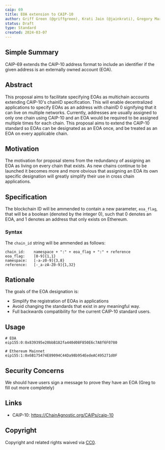 ```yaml
---
caip: 69
title: EOA extension to CAIP-10
author: Griff Green (@griffgreen), Krati Jain (@jainkrati), Gregory Markou (@GregTheGreek)
status: Draft
type: Standard
created: 2024-03-07
---
```



## Simple Summary

CAIP-69 extends the CAIP-10 address format to include an identifier if the given address is an externally owned account (EOA).


## Abstract

This proposal aims to facilitate specifying EOAs as multichain accounts extending CAIP-10's chainID specification. This will enable decentralized applications to specify EOAs as an address with chainID 0 signifying that it can live on multiple networks. Currently, addresses are usually assigned to only one chain using CAIP-10 and an EOA would be required to be assigned multiple times for each chain. This proposal aims to extend the CAIP-10 standard so EOAs can be designated as an EOA once, and be treated as an EOA on every applicable chain.


## Motivation

The motivation for proposal stems from the redundancy of assigning an EOA as living on every chain that exists. As new chains continue to be launched it becomes more and more obvious that assigning an EOA its own specific designation will greatly simplify their use in cross chain applications.


## Specification

The blockchain ID will be ammended to contain a new parameter, `eoa_flag`, that will be a boolean (denoted by the integer 0), such that 0 denotes an EOA, and 1 denotes an address that only exists on Ethereum.

### Syntax

The `chain_id` string will be ammended as follows:

```
chain_id:    namespace + ":" + eoa_flag + ":" + reference
eoa_flag:    [0-9]{1,1}
namespace:   [-a-z0-9]{3,8}
reference:   [-_a-zA-Z0-9]{1,32}
```

## Rationale

The goals of the EOA designation is:
- Simplify the registration of EOAs in applications
- Avoid changing the standards that exist in any meaningful way.
- Full backwards compatibility for the current CAIP-10 standard users.


## Usage

```
# EOA
eip155:0:0x839395e20bbB182fa440d08F850E6c7A8f6F0780
```
```
# Ethereum Mainnet
eip155:1:0x6B175474E89094C44Da98b954EedeAC495271d0F
```

## Security Concerns

We should have users sign a message to prove they have an EOA (Greg to fill out more completely)


## Links

- CAIP-10: https://ChainAgnostic.org/CAIPs/caip-10


## Copyright

Copyright and related rights waived via [CC0](../LICENSE).
